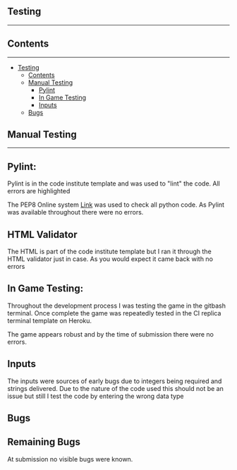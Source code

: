 ## Testing
---
## Contents
---

* [Testing](#testing)
    * [Contents](#contents)
    * [Manual Testing](#manual-testing)
        * [Pylint](#pylint)
        * [In Game Testing](#in-game-testing)
        * [Inputs](#inputs)
    * [Bugs](#bugs)


## Manual Testing
---
## Pylint:
Pylint is in the code institute template and was used to "lint" the code. All errors are highlighted

The PEP8 Online system [Link](http://pep8online.com/) was used to check all python code. As Pylint was available throughout there were no errors. 

## HTML Validator

The HTML is part of the code institute template but I ran it through the HTML validator just in case. As you would expect it came back with no errors



## In Game Testing:
Throughout the development process I was testing the game in the gitbash terminal. Once complete the game was repeatedly tested in the CI replica terminal template on Heroku.

The game appears robust and by the time of submission there were no errors. 

## Inputs

The inputs were sources of early bugs due to integers being required and strings delivered. Due to the nature of the code used this should not be an issue but still I test the code by entering the wrong data type

## Bugs




## Remaining Bugs

At submission no visible bugs were known. 